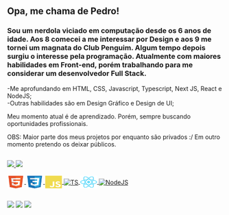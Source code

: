 ## Opa, me chama de Pedro! 

### Sou um nerdola viciado em computação desde os 6 anos de idade. Aos 8 comecei a me interessar por Design e aos 9 me tornei um magnata do Club Penguim. Algum tempo depois surgiu o interesse pela programação. Atualmente com maiores habilidades em Front-end, porém trabalhando para me considerar um desenvolvedor Full Stack.

-Me aprofundando em HTML, CSS, Javascript, Typescript, Next JS, React e NodeJS; <br>
-Outras habilidades são em Design Gráfico e Design de UI;

Meu momento atual é de aprendizado. Porém, sempre buscando oportunidades profissionais.

OBS: Maior parte dos meus projetos por enquanto são privados :/ Em outro momento pretendo os deixar públicos.

##

<div align="">
  <a href="https://github.com/jptsaikoski">
  <img height="180em" src="https://github-readme-stats.vercel.app/api?username=jptsaikoski&show_icons=true&theme=midnight-purple&include_all_commits=true&count_private=true&hide_border=true"/>
  <img height="180em" src="https://github-readme-stats.vercel.app/api/top-langs/?username=jptsaikoski&layout=compact&langs_count=7&theme=midnight-purple&hide_border=true"/>
</div>
<div style="display: inline_block"><br>
  <img align="center" alt="HTML" height="30" width="40" src="https://raw.githubusercontent.com/devicons/devicon/master/icons/html5/html5-original.svg">
  <img align="center" alt="CSS" height="30" width="40" src="https://raw.githubusercontent.com/devicons/devicon/master/icons/css3/css3-original.svg">
  <img align="center" alt="JS" height="30" width="40" src="https://raw.githubusercontent.com/devicons/devicon/master/icons/javascript/javascript-plain.svg">
  <img align="center" alt="TS" height="30" width="40" src="https://cdn.jsdelivr.net/gh/devicons/devicon@latest/icons/typescript/typescript-original.svg" />
  <img align="center" alt="React" height="30" width="40" src="https://raw.githubusercontent.com/devicons/devicon/master/icons/react/react-original.svg">
  <img align="center" alt="NodeJS" height="30" width="40" src="https://cdn.jsdelivr.net/gh/devicons/devicon@latest/icons/nodejs/nodejs-original.svg" />

</div>

 ##
 
 <div>
  <a href="https://instagram.com/_jpts_" target="_blank"><img src="https://img.shields.io/badge/-Instagram-%23E4405F?style=for-the-badge&logo=instagram&logoColor=white" target="_blank"></a>
  <a href = "mailto:jptsaikoski@gmail.com"><img src="https://img.shields.io/badge/-Gmail-%23333?style=for-the-badge&logo=gmail&logoColor=white" target="_blank"></a>
  <a href="https://www.linkedin.com/in/pedro-saikoski/" target="_blank"><img src="https://img.shields.io/badge/-LinkedIn-%230077B5?style=for-the-badge&logo=linkedin&logoColor=white" target="_blank"></a>
 </div>
  
<!--
**jptsaikoski/jptsaikoski** is a ✨ _special_ ✨ repository because its `README.md` (this file) appears on your GitHub profile.

Here are some ideas to get you started:

- 🔭 I’m currently working on ...
- 🌱 I’m currently learning ...
- 👯 I’m looking to collaborate on ...
- 🤔 I’m looking for help with ...
- 💬 Ask me about ...
- 📫 How to reach me: ...
- 😄 Pronouns: ...
- ⚡ Fun fact: ...
-->
